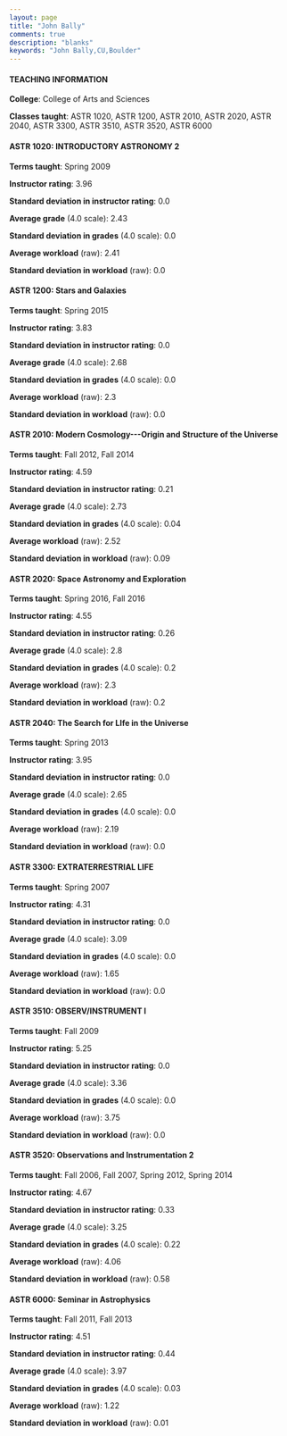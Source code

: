 ```yaml
---
layout: page
title: "John Bally" 
comments: true
description: "blanks"
keywords: "John Bally,CU,Boulder"
---
```

<head>
<script src="https://ajax.googleapis.com/ajax/libs/jquery/2.1.3/jquery.min.js"></script>
<script src="https://dl.dropboxusercontent.com/s/pc42nxpaw1ea4o9/highcharts.js?dl=0"></script>
<!-- <script src="../assets/js/highcharts.js"></script> -->
<style type="text/css">@font-face {
	font-family: "Bebas Neue";
	src: url(https://www.filehosting.org/file/details/544349/BebasNeue Regular.otf) format("opentype");
	}
	h1.Bebas { 
		font-family: "Bebas Neue", Verdana, Tahoma;
	}
</style>
</head>
	   
#### TEACHING INFORMATION

**College**: College of Arts and Sciences

**Classes taught**: ASTR 1020, ASTR 1200, ASTR 2010, ASTR 2020, ASTR 2040, ASTR 3300, ASTR 3510, ASTR 3520, ASTR 6000

#### ASTR 1020: INTRODUCTORY ASTRONOMY 2

**Terms taught**: Spring 2009

**Instructor rating**: 3.96

**Standard deviation in instructor rating**: 0.0

**Average grade** (4.0 scale): 2.43

**Standard deviation in grades** (4.0 scale): 0.0

**Average workload** (raw): 2.41

**Standard deviation in workload** (raw): 0.0

#### ASTR 1200: Stars and Galaxies

**Terms taught**: Spring 2015

**Instructor rating**: 3.83

**Standard deviation in instructor rating**: 0.0

**Average grade** (4.0 scale): 2.68

**Standard deviation in grades** (4.0 scale): 0.0

**Average workload** (raw): 2.3

**Standard deviation in workload** (raw): 0.0

#### ASTR 2010: Modern Cosmology---Origin and Structure of the Universe

**Terms taught**: Fall 2012, Fall 2014

**Instructor rating**: 4.59

**Standard deviation in instructor rating**: 0.21

**Average grade** (4.0 scale): 2.73

**Standard deviation in grades** (4.0 scale): 0.04

**Average workload** (raw): 2.52

**Standard deviation in workload** (raw): 0.09

#### ASTR 2020: Space Astronomy and Exploration

**Terms taught**: Spring 2016, Fall 2016

**Instructor rating**: 4.55

**Standard deviation in instructor rating**: 0.26

**Average grade** (4.0 scale): 2.8

**Standard deviation in grades** (4.0 scale): 0.2

**Average workload** (raw): 2.3

**Standard deviation in workload** (raw): 0.2

#### ASTR 2040: The Search for LIfe in the Universe

**Terms taught**: Spring 2013

**Instructor rating**: 3.95

**Standard deviation in instructor rating**: 0.0

**Average grade** (4.0 scale): 2.65

**Standard deviation in grades** (4.0 scale): 0.0

**Average workload** (raw): 2.19

**Standard deviation in workload** (raw): 0.0

#### ASTR 3300: EXTRATERRESTRIAL LIFE

**Terms taught**: Spring 2007

**Instructor rating**: 4.31

**Standard deviation in instructor rating**: 0.0

**Average grade** (4.0 scale): 3.09

**Standard deviation in grades** (4.0 scale): 0.0

**Average workload** (raw): 1.65

**Standard deviation in workload** (raw): 0.0

#### ASTR 3510: OBSERV/INSTRUMENT I

**Terms taught**: Fall 2009

**Instructor rating**: 5.25

**Standard deviation in instructor rating**: 0.0

**Average grade** (4.0 scale): 3.36

**Standard deviation in grades** (4.0 scale): 0.0

**Average workload** (raw): 3.75

**Standard deviation in workload** (raw): 0.0

#### ASTR 3520: Observations and Instrumentation 2

**Terms taught**: Fall 2006, Fall 2007, Spring 2012, Spring 2014

**Instructor rating**: 4.67

**Standard deviation in instructor rating**: 0.33

**Average grade** (4.0 scale): 3.25

**Standard deviation in grades** (4.0 scale): 0.22

**Average workload** (raw): 4.06

**Standard deviation in workload** (raw): 0.58

#### ASTR 6000: Seminar in Astrophysics

**Terms taught**: Fall 2011, Fall 2013

**Instructor rating**: 4.51

**Standard deviation in instructor rating**: 0.44

**Average grade** (4.0 scale): 3.97

**Standard deviation in grades** (4.0 scale): 0.03

**Average workload** (raw): 1.22

**Standard deviation in workload** (raw): 0.01

